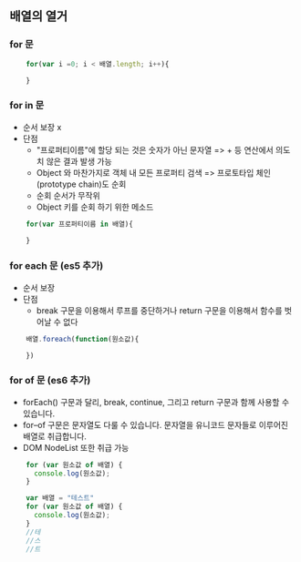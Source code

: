 ## 배열의 열거
### for 문
```javascript
    for(var i =0; i < 배열.length; i++){

    }
```
### for in 문
* 순서 보장 x
* 단점
    - "프로퍼티이름"에 할당 되는 것은 숫자가 아닌 문자열 => + 등 연산에서 의도치 않은 결과 발생 가능
    - Object 와 마찬가지로 객체 내 모든 프로퍼티 검색 => 프로토타입 체인(prototype chain)도 순회
    - 순회 순서가 무작위
    - Object 키를 순회 하기 위한 메소드
```javascript
    for(var 프로퍼티이름 in 배열){
        
    }
```

### for each 문 (es5 추가)
* 순서 보장
*  단점 
    - break 구문을 이용해서 루프를 중단하거나 return 구문을 이용해서 함수를 벗어날 수 없다
```javascript
    배열.foreach(function(원소값){

    })
```

### for of 문 (es6 추가)
* forEach() 구문과 달리, break, continue, 그리고 return 구문과 함께 사용할 수 있습니다.
*  for–of 구문은 문자열도 다룰 수 있습니다. 문자열을 유니코드 문자들로 이루어진 배열로 취급합니다.
*  DOM NodeList 또한 취급 가능
```javascript
    for (var 원소값 of 배열) {
      console.log(원소값);
    }
```

```javascript
    var 배열 = "테스트"
    for (var 원소값 of 배열) {
      console.log(원소값);
    }
    //테
    //스
    //트
```
